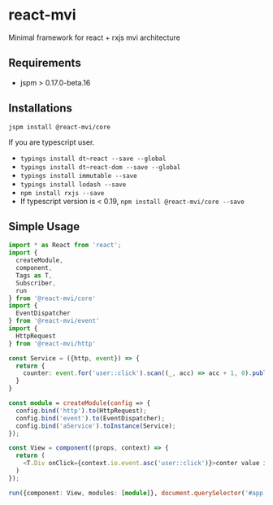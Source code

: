 # react-mvi
Minimal framework for react + rxjs mvi architecture

## Requirements

- jspm > 0.17.0-beta.16

## Installations

```jspm install @react-mvi/core```

If you are typescript user.

* ```typings install dt~react --save --global```
* ```typings install dt~react-dom --save --global```
* ```typings install immutable --save```
* ```typings install lodash --save```
* ```npm install rxjs --save```
* If typescript version is < 0.19, ```npm install @react-mvi/core --save```


## Simple Usage

```typescript
import * as React from 'react';
import {
  createModule,
  component,
  Tags as T,
  Subscriber,
  run
} from '@react-mvi/core'
import {
  EventDispatcher
} from '@react-mvi/event'
import {
  HttpRequest
} from '@react-mvi/http'

const Service = ({http, event}) => {
  return {
    counter: event.for('user::click').scan((_, acc) => acc + 1, 0).publish();
  }
}

const module = createModule(config => {
  config.bind('http').to(HttpRequest);
  config.bind('event').to(EventDispatcher);
  config.bind('aService').toInstance(Service);
});

const View = component((props, context) => {
  return (
    <T.Div onClick={context.io.event.asc('user::click')}>conter value is {props.counter}</T.Div>
  )
});

run({component: View, modules: [module]}, document.querySelector('#app'));
```
